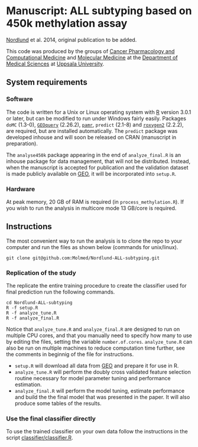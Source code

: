 Manuscript: ALL subtyping based on 450k methylation assay
======================

[Nordlund](http://scholar.google.se/citations?user=ZztFeTEAAAAJ) et al. 2014, 
original publication to be added.

This code was produced by the groups of [Cancer Pharmacology and Computational Medicine](http://www.medsci.uu.se/research/Cancer/Cancer+Pharmacology+and+Computational+Medicine/) and [Molecular Medicine](http://www.molmed.medsci.uu.se/) at the [Department of Medical Sciences](http://www.medsci.uu.se) at [Uppsala University](http://www.uu.se).

System requirements
-------------------
### Software
The code is written for a Unix or Linux operating system with [R](http://r-project.org) version 3.0.1 or later, but can be modified to run under Windows fairly easily. Packages 
`doMC` (1.3-0),
[`GEOquery`](http://www.bioconductor.org/packages/2.12/bioc/html/GEOquery.html) (2.26.2),
[`pamr`](http://www-stat.stanford.edu/~tibs/PAM/Rdist/doc/readme.html),
`predict` (2.1-8) and 
[`roxygen2`](http://roxygen.org/) (2.2.2), 
are required, but are installed automatically. The `predict` package was developed inhouse and will soon be released on CRAN (manuscript in preparation).

The `analyse450k` package appearing in the end of `analyze_final.R` is an inhouse package for data management, that will not be distributed. Instead, when the manuscript is accepted for publication and the validation dataset is made publicly available on [GEO](http://www.ncbi.nlm.nih.gov/geo/), it will be incorporated into `setup.R`.

### Hardware
At peak memory, 20 GB of RAM is required (in `process_methylation.R`). If you wish to run the analysis in multicore mode 13 GB/core is required.

Instructions
------------
The most convenient way to run the analysis is to clone the repo to your computer and run the files as shown below (commands for unix/linux).

    git clone git@github.com:Molmed/Nordlund-ALL-subtyping.git

### Replication of the study
The replicate the entire training procedure to create the classifier used for
final prediction run the following commands.

    cd Nordlund-ALL-subtyping
    R -f setup.R
    R -f analyze_tune.R
    R -f analyze_final.R

Notice that `analyze_tune.R` and `analyze_final.R` are designed to run on multiple CPU cores, and that you manually need to specify how many to use by editing the files, setting the variable `number.of.cores`. `analyze_tune.R` can also be run on multiple machines to reduce computation time further, see the comments in beginnig of the file for instructions.

- `setup.R` will download all data from [GEO](http://www.ncbi.nlm.nih.gov/geo/) and prepare it for use in R.
- `analyze_tune.R` will perform the doubly cross validated feature selection routine necessary for model parameter tuning and performance estimation.
- `analyze_final.R` will perform the model tuning, estimate performance and build the the final model that was presented in the paper. It will also produce some tables of the results.

### Use the final classifier directly
To use the trained classifier on your own data follow the instructions in the
script [classifier/classifier.R](classifier/classifier.R).

